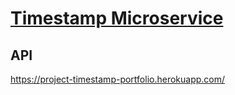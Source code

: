 
# [Timestamp Microservice](https://www.freecodecamp.org/learn/apis-and-microservices/apis-and-microservices-projects/timestamp-microservice)

## API 
https://project-timestamp-portfolio.herokuapp.com/
